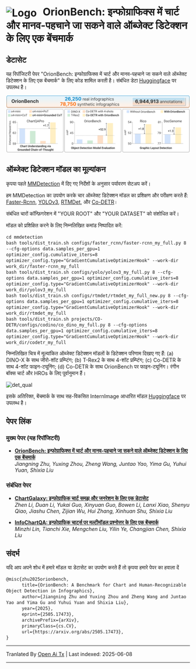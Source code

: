 <h1>
  <img src="https://raw.githubusercontent.com/OrionBench/OrionBench/main/logo.png" alt="Logo" width="80" style="vertical-align: middle; margin-right: 10px;"/>
  OrionBench: इन्फोग्राफिक्स में चार्ट और मानव-पहचाने जा सकने वाले ऑब्जेक्ट डिटेक्शन के लिए एक बेंचमार्क
</h1>

## डेटासेट

यह रिपॉजिटरी पेपर "OrionBench: इन्फोग्राफिक्स में चार्ट और मानव-पहचाने जा सकने वाले ऑब्जेक्ट डिटेक्शन के लिए एक बेंचमार्क" के लिए कोड शामिल करती है। संबंधित डेटा [Huggingface](https://huggingface.co/datasets/OrionBench/OrionBench) पर उपलब्ध है।

![TEASER](https://raw.githubusercontent.com/OrionBench/OrionBench/main/teaser.png)

## ऑब्जेक्ट डिटेक्शन मॉडल का मूल्यांकन
कृपया पहले [MMDetection](https://raw.githubusercontent.com/OrionBench/OrionBench/main/mmdetection) में दिए गए निर्देशों के अनुसार पर्यावरण सेटअप करें।  

हम MMDetection का उपयोग करके चार ऑब्जेक्ट डिटेक्शन मॉडल का प्रशिक्षण और परीक्षण करते हैं: [Faster-Rcnn](https://raw.githubusercontent.com/OrionBench/OrionBench/main/mmdetection/configs/faster_rcnn/faster-rcnn_my_full.py), [YOLOv3](https://raw.githubusercontent.com/OrionBench/OrionBench/main/mmdetection/configs/yolo/yolov3_my_full.py), [RTMDet](https://raw.githubusercontent.com/OrionBench/OrionBench/main/mmdetection/configs/rtmdet/rtmdet_my_full.py), और [Co-DETR](https://raw.githubusercontent.com/OrionBench/OrionBench/main/mmdetection/projects/CO-DETR/configs/codino/co_dino_my_full.py)।

संबंधित चारों कॉन्फ़िगरेशन में "YOUR ROOT" और "YOUR DATASET" को संशोधित करें।

मॉडल को प्रशिक्षित करने के लिए निम्नलिखित कमांड निष्पादित करें:
```
cd mmdetection
bash tools/dist_train.sh configs/faster_rcnn/faster-rcnn_my_full.py 8 --cfg-options data.samples_per_gpu=1 optimizer_config.cumulative_iters=8 optimizer_config.type="GradientCumulativeOptimizerHook" --work-dir work_dir/faster-rcnn_my_full
bash tools/dist_train.sh configs/yolo/yolov3_my_full.py 8 --cfg-options data.samples_per_gpu=1 optimizer_config.cumulative_iters=8 optimizer_config.type="GradientCumulativeOptimizerHook" --work-dir work_dir/yolov3_my_full
bash tools/dist_train.sh configs/rtmdet/rtmdet_my_full_new.py 8 --cfg-options data.samples_per_gpu=1 optimizer_config.cumulative_iters=8 optimizer_config.type="GradientCumulativeOptimizerHook" --work-dir work_dir/rtmdet_my_full
bash tools/dist_train.sh projects/CO-DETR/configs/codino/co_dino_my_full.py 8 --cfg-options data.samples_per_gpu=1 optimizer_config.cumulative_iters=8 optimizer_config.type="GradientCumulativeOptimizerHook" --work-dir work_dir/codetr_my_full
```

निम्नलिखित चित्र में मूल्यांकित ऑब्जेक्ट डिटेक्शन मॉडलों के डिटेक्शन परिणाम दिखाए गए हैं: (a) DINO-X के साथ जीरो-शॉट प्रम्प्टिंग; (b) T-Rex2 के साथ 4-शॉट प्रम्प्टिंग; (c) Co-DETR के साथ 4-शॉट फाइन-ट्यूनिंग; (d) Co-DETR के साथ OrionBench पर फाइन-ट्यूनिंग। रंगीन बॉक्स चार्ट और HROs के लिए पूर्वानुमान हैं।

![det_qual](https://raw.githubusercontent.com/OrionBench/OrionBench/main/det_qual.png)

इसके अतिरिक्त, बेंचमार्क के साथ सह-विकसित InternImage आधारित मॉडल [Huggingface](https://huggingface.co/OrionBench/InternImage_L_DINO) पर उपलब्ध है।

## पेपर लिंक

### मुख्य पेपर (यह रिपॉजिटरी)

- **[OrionBench: इन्फोग्राफिक्स में चार्ट और मानव-पहचाने जा सकने वाले ऑब्जेक्ट डिटेक्शन के लिए एक बेंचमार्क](https://arxiv.org/abs/2505.17473)**  
  _Jiangning Zhu, Yuxing Zhou, Zheng Wang, Juntao Yao, Yima Gu, Yuhui Yuan, Shixia Liu_  

### संबंधित पेपर

- **[ChartGalaxy: इन्फोग्राफिक चार्ट समझ और जनरेशन के लिए एक डेटासेट](https://arxiv.org/abs/2505.18668)**  
  _Zhen Li, Duan Li, Yukai Guo, Xinyuan Guo, Bowen Li, Lanxi Xiao, Shenyu Qiao, Jiashu Chen, Zijian Wu, Hui Zhang, Xinhuan Shu, Shixia Liu_  

- **[InfoChartQA: इन्फोग्राफिक चार्ट्स पर मल्टीमॉडल प्रश्नोत्तर के लिए एक बेंचमार्क](https://arxiv.org/abs/2505.19028)**  
  _Minzhi Lin, Tianchi Xie, Mengchen Liu, Yilin Ye, Changjian Chen, Shixia Liu_  


## संदर्भ

यदि आप अपने शोध में हमारे मॉडल या डेटासेट का उपयोग करते हैं तो कृपया हमारे पेपर का हवाला दें

```
@misc{zhu2025orionbench,
      title={OrionBench: A Benchmark for Chart and Human-Recognizable Object Detection in Infographics}, 
      author={Jiangning Zhu and Yuxing Zhou and Zheng Wang and Juntao Yao and Yima Gu and Yuhui Yuan and Shixia Liu},
      year={2025},
      eprint={2505.17473},
      archivePrefix={arXiv},
      primaryClass={cs.CV},
      url={https://arxiv.org/abs/2505.17473}, 
}
```


---


Tranlated By [Open Ai Tx](https://github.com/OpenAiTx/OpenAiTx) | Last indexed: 2025-06-08


---